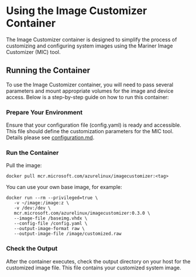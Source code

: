 # Using the Image Customizer Container

The Image Customizer container is designed to simplify the process of
customizing and configuring system images using the Mariner Image Customizer
(MIC) tool.

## Running the Container

To use the Image Customizer container, you will need to pass several parameters
and mount appropriate volumes for the image and device access. Below is a
step-by-step guide on how to run this container:

### Prepare Your Environment

Ensure that your configuration file (config.yaml) is ready and accessible. This
file should define the customization parameters for the MIC tool. Details please
see
[configuration.md](https://github.com/microsoft/azurelinux/blob/3.0-dev/toolkit/tools/imagecustomizer/docs/configuration.md).

### Run the Container

Pull the image:

```
docker pull mcr.microsoft.com/azurelinux/imagecustomizer:<tag>
```

You can use your own base image, for example:

```
docker run --rm --privileged=true \
   -v ~/image:/image:z \
   -v /dev:/dev \
   mcr.microsoft.com/azurelinux/imagecustomizer:0.3.0 \
   --image-file /baseimg.vhdx \
   --config-file /config.yaml \
   --output-image-format raw \
   --output-image-file /image/customized.raw
```

### Check the Output

After the container executes, check the output directory on your host for the
customized image file. This file contains your customized system image.
